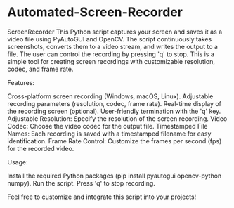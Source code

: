 # Automated-Screen-Recorder

ScreenRecorder
This Python script captures your screen and saves it as a video file using PyAutoGUI and OpenCV. The script continuously takes screenshots, converts them to a video stream, and writes the output to a file. The user can control the recording by pressing 'q' to stop. This is a simple tool for creating screen recordings with customizable resolution, codec, and frame rate.

Features:

Cross-platform screen recording (Windows, macOS, Linux). Adjustable recording parameters (resolution, codec, frame rate). Real-time display of the recording screen (optional). User-friendly termination with the 'q' key. Adjustable Resolution: Specify the resolution of the screen recording. Video Codec: Choose the video codec for the output file. Timestamped File Names: Each recording is saved with a timestamped filename for easy identification. Frame Rate Control: Customize the frames per second (fps) for the recorded video.

Usage:

Install the required Python packages (pip install pyautogui opencv-python numpy). Run the script. Press 'q' to stop recording.

Feel free to customize and integrate this script into your projects!
